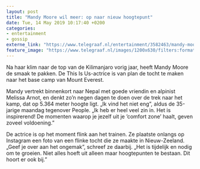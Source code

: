 ```yaml
---
layout: post
title: "Mandy Moore wil meer: op naar nieuw hoogtepunt"
date: Tue, 14 May 2019 10:17:40 +0200
categories: 
- entertainment 
- gossip 
externe_link: "https://www.telegraaf.nl/entertainment/3582463/mandy-moore-wil-meer-op-naar-nieuw-hoogtepunt"
feature_image: "https://www.telegraaf.nl/images/1200x630/filters:format(jpeg):quality(80)/cdn-kiosk-api.telegraaf.nl/bde7bf6e-7620-11e9-a6c4-02d1dbdc35d1.jpg"
---
```


<p class="intro">Na haar klim naar de top van de Kilimanjaro vorig jaar, heeft Mandy Moore de smaak te pakken. De This Is Us-actrice is van plan de tocht te maken naar het base camp van Mount Everest.</p> <p>Mandy vertrekt binnenkort naar Nepal met goede vriendin en alpinist Melissa Arnot, en denkt zo’n negen dagen te doen over de trek naar het kamp, dat op 5.364 meter hoogte ligt. „Ik vind het niet eng”, aldus de 35-jarige maandag tegenover People. „Ik heb er heel veel zin in. Het is inspirerend! De momenten waarop je jezelf uit je ’comfort zone’ haalt, geven zoveel voldoening.”</p><p>De actrice is op het moment flink aan het trainen. Ze plaatste onlangs op Instagram een foto van een flinke tocht die ze maakte in Nieuw-Zeeland. „Geef je over aan het ongemak”, schreef ze daarbij. „Het is tijdelijk en nodig om te groeien. Niet alles hoeft uit alleen maar hoogtepunten te bestaan. Dit hoort er ook bij.”</p>
